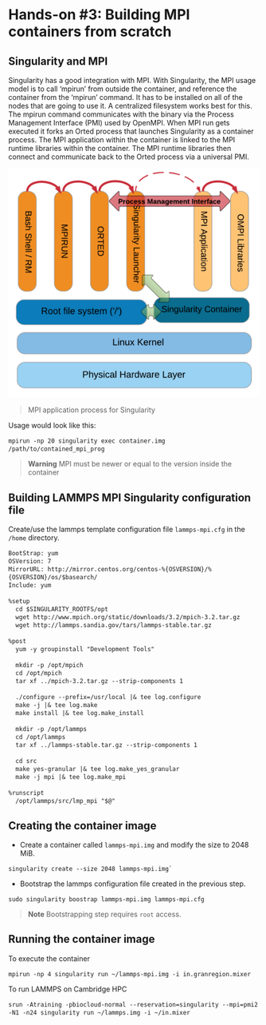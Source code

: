 # Hands-on #3: Building MPI containers from scratch

## Singularity and MPI
Singularity has a good integration with MPI. With Singularity, the MPI usage model is to call ‘mpirun’ from outside the container, and reference the container from the ‘mpirun’ command. It has to be installed on all of the nodes that are going to use it. A centralized filesystem works best for this. The mpirun command communicates with the binary via the Process Management Interface (PMI) used by OpenMPI. When MPI run gets executed it forks an Orted process that launches Singularity as a container process. The MPI application within the container is linked to the MPI runtime libraries within the container. The MPI runtime libraries then connect and communicate back to the Orted process via a universal PMI.

![Singularity MPI application process](singularity-mpi.png)
> MPI application process for Singularity

Usage would look like this:

```shell
mpirun -np 20 singularity exec container.img /path/to/contained_mpi_prog
```

> **Warning** MPI must be newer or equal to the version inside the container

## Building LAMMPS MPI Singularity configuration file

Create/use the lammps template configuration file `lammps-mpi.cfg` in the `/home` directory.

```shell
BootStrap: yum
OSVersion: 7
MirrorURL: http://mirror.centos.org/centos-%{OSVERSION}/%{OSVERSION}/os/$basearch/
Include: yum

%setup
  cd $SINGULARITY_ROOTFS/opt
  wget http://www.mpich.org/static/downloads/3.2/mpich-3.2.tar.gz
  wget http://lammps.sandia.gov/tars/lammps-stable.tar.gz
  
%post
  yum -y groupinstall "Development Tools"

  mkdir -p /opt/mpich
  cd /opt/mpich
  tar xf ../mpich-3.2.tar.gz --strip-components 1

  ./configure --prefix=/usr/local |& tee log.configure
  make -j |& tee log.make
  make install |& tee log.make_install

  mkdir -p /opt/lammps
  cd /opt/lammps
  tar xf ../lammps-stable.tar.gz --strip-components 1

  cd src
  make yes-granular |& tee log.make_yes_granular
  make -j mpi |& tee log.make_mpi

%runscript
  /opt/lammps/src/lmp_mpi "$@"
```

## Creating the container image

* Create a container called `lammps-mpi.img` and modify the size to 2048 MiB.

```
singularity create --size 2048 lammps-mpi.img`
```

* Bootstrap the lammps configuration file created in the previous step.

```
sudo singularity boostrap lammps-mpi.img lammps-mpi.cfg
```
> **Note** Bootstrapping step requires `root` access.

## Running the container image

To execute the container 

```
mpirun -np 4 singularity run ~/lammps-mpi.img -i in.granregion.mixer
```

To run LAMMPS on Cambridge HPC

```shell
srun -Atraining -pbiocloud-normal --reservation=singularity --mpi=pmi2 -N1 -n24 singularity run ~/lammps.img -i ~/in.mixer
```
